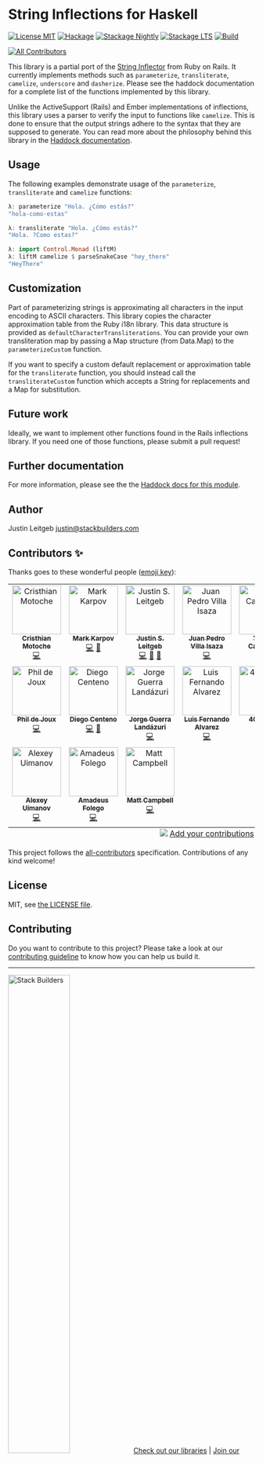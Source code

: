 # String Inflections for Haskell

[![License MIT](https://img.shields.io/badge/license-MIT-brightgreen.svg)](http://opensource.org/licenses/MIT)
[![Hackage](https://img.shields.io/hackage/v/inflections.svg)](http://hackage.haskell.org/package/inflections)
[![Stackage Nightly](http://stackage.org/package/inflections/badge/nightly)](http://stackage.org/nightly/package/inflections)
[![Stackage LTS](http://stackage.org/package/inflections/badge/lts)](http://stackage.org/lts/package/inflections)
[![Build](https://github.com/stackbuilders/inflections-hs/actions/workflows/build.yml/badge.svg)](https://github.com/stackbuilders/inflections-hs/actions/workflows/build.yml)

<!-- ALL-CONTRIBUTORS-BADGE:START - Do not remove or modify this section -->
[![All Contributors](https://img.shields.io/badge/all_contributors-17-orange.svg?style=flat-square)](#contributors-)
<!-- ALL-CONTRIBUTORS-BADGE:END -->

This library is a partial port of the
[String Inflector](http://api.rubyonrails.org/classes/ActiveSupport/Inflector.html)
from Ruby on Rails. It currently implements methods such as `parameterize`,
`transliterate`, `camelize`, `underscore` and `dasherize`. Please see the
haddock documentation for a complete list of the functions implemented by this
library.

Unlike the ActiveSupport (Rails) and Ember implementations of inflections, this
library uses a parser to verify the input to functions like `camelize`. This is
done to ensure that the output strings adhere to the syntax that they are
supposed to generate. You can read more about the philosophy behind this library
in the
[Haddock documentation](http://hackage.haskell.org/package/inflections/docs/Text-Inflections.html).

## Usage

The following examples demonstrate usage of the `parameterize`, `transliterate`
and `camelize` functions:

```haskell
λ: parameterize "Hola. ¿Cómo estás?"
"hola-como-estas"

λ: transliterate "Hola. ¿Cómo estás?"
"Hola. ?Como estas?"

λ: import Control.Monad (liftM)
λ: liftM camelize $ parseSnakeCase "hey_there"
"HeyThere"
```

## Customization

Part of parameterizing strings is approximating all characters in the input
encoding to ASCII characters. This library copies the character approximation
table from the Ruby i18n library. This data structure is provided as
`defaultCharacterTransliterations`. You can provide your own transliteration map
by passing a Map structure (from Data.Map) to the `parameterizeCustom` function.

If you want to specify a custom default replacement or approximation table for
the `transliterate` function, you should instead call the `transliterateCustom`
function which accepts a String for replacements and a Map for substitution.

## Future work

Ideally, we want to implement other functions found in the Rails
inflections library. If you need one of those functions, please submit a pull request!

## Further documentation

For more information, please see the the
[Haddock docs for this module](http://hackage.haskell.org/package/inflections/docs/Text-Inflections.html).

## Author

Justin Leitgeb <justin@stackbuilders.com>

## Contributors ✨

Thanks goes to these wonderful people ([emoji key](https://allcontributors.org/docs/en/emoji-key)):

<!-- ALL-CONTRIBUTORS-LIST:START - Do not remove or modify this section -->
<!-- prettier-ignore-start -->
<!-- markdownlint-disable -->
<table>
  <tbody>
    <tr>
      <td align="center" valign="top" width="14.28%"><a href="https://cristhianmotoche.github.io/"><img src="https://avatars.githubusercontent.com/u/8370088?v=4?s=100" width="100px;" alt="Cristhian Motoche"/><br /><sub><b>Cristhian Motoche</b></sub></a><br /><a href="https://github.com/stackbuilders/inflections-hs/commits?author=CristhianMotoche" title="Code">💻</a></td>
      <td align="center" valign="top" width="14.28%"><a href="https://markkarpov.com/"><img src="https://avatars.githubusercontent.com/u/8165792?v=4?s=100" width="100px;" alt="Mark Karpov"/><br /><sub><b>Mark Karpov</b></sub></a><br /><a href="https://github.com/stackbuilders/inflections-hs/commits?author=mrkkrp" title="Code">💻</a> <a href="https://github.com/stackbuilders/inflections-hs/commits?author=mrkkrp" title="Documentation">📖</a></td>
      <td align="center" valign="top" width="14.28%"><a href="https://www.stackbuilders.com/news/author/justin-leitgeb"><img src="https://avatars.githubusercontent.com/u/9977?v=4?s=100" width="100px;" alt="Justin S. Leitgeb"/><br /><sub><b>Justin S. Leitgeb</b></sub></a><br /><a href="https://github.com/stackbuilders/inflections-hs/commits?author=jsl" title="Code">💻</a> <a href="https://github.com/stackbuilders/inflections-hs/commits?author=jsl" title="Documentation">📖</a> <a href="#ideas-jsl" title="Ideas, Planning, & Feedback">🤔</a></td>
      <td align="center" valign="top" width="14.28%"><a href="https://github.com/jpvillaisaza"><img src="https://avatars.githubusercontent.com/u/584947?v=4?s=100" width="100px;" alt="Juan Pedro Villa Isaza"/><br /><sub><b>Juan Pedro Villa Isaza</b></sub></a><br /><a href="https://github.com/stackbuilders/inflections-hs/commits?author=jpvillaisaza" title="Code">💻</a></td>
      <td align="center" valign="top" width="14.28%"><a href="https://caurea.org/"><img src="https://avatars.githubusercontent.com/u/34538?v=4?s=100" width="100px;" alt="Tomas Carnecky"/><br /><sub><b>Tomas Carnecky</b></sub></a><br /><a href="https://github.com/stackbuilders/inflections-hs/commits?author=wereHamster" title="Code">💻</a></td>
      <td align="center" valign="top" width="14.28%"><a href="https://github.com/nieled"><img src="https://avatars.githubusercontent.com/u/20074796?v=4?s=100" width="100px;" alt="Daniel Calle"/><br /><sub><b>Daniel Calle</b></sub></a><br /><a href="https://github.com/stackbuilders/inflections-hs/commits?author=nieled" title="Code">💻</a> <a href="https://github.com/stackbuilders/inflections-hs/commits?author=nieled" title="Documentation">📖</a></td>
      <td align="center" valign="top" width="14.28%"><a href="https://blog.rcook.org/"><img src="https://avatars.githubusercontent.com/u/425396?v=4?s=100" width="100px;" alt="Richard Cook"/><br /><sub><b>Richard Cook</b></sub></a><br /><a href="https://github.com/stackbuilders/inflections-hs/commits?author=rcook" title="Code">💻</a> <a href="https://github.com/stackbuilders/inflections-hs/commits?author=rcook" title="Documentation">📖</a></td>
    </tr>
    <tr>
      <td align="center" valign="top" width="14.28%"><a href="https://github.com/philderbeast"><img src="https://avatars.githubusercontent.com/u/633283?v=4?s=100" width="100px;" alt="Phil de Joux"/><br /><sub><b>Phil de Joux</b></sub></a><br /><a href="https://github.com/stackbuilders/inflections-hs/commits?author=philderbeast" title="Code">💻</a></td>
      <td align="center" valign="top" width="14.28%"><a href="https://github.com/Centeno448"><img src="https://avatars.githubusercontent.com/u/40647387?v=4?s=100" width="100px;" alt="Diego Centeno"/><br /><sub><b>Diego Centeno</b></sub></a><br /><a href="https://github.com/stackbuilders/inflections-hs/commits?author=Centeno448" title="Code">💻</a> <a href="https://github.com/stackbuilders/inflections-hs/commits?author=Centeno448" title="Documentation">📖</a></td>
      <td align="center" valign="top" width="14.28%"><a href="https://github.com/Jagl257"><img src="https://avatars.githubusercontent.com/u/27145248?v=4?s=100" width="100px;" alt="Jorge Guerra Landázuri"/><br /><sub><b>Jorge Guerra Landázuri</b></sub></a><br /><a href="https://github.com/stackbuilders/inflections-hs/commits?author=Jagl257" title="Code">💻</a></td>
      <td align="center" valign="top" width="14.28%"><a href="https://github.com/elcuy"><img src="https://avatars.githubusercontent.com/u/11718997?v=4?s=100" width="100px;" alt="Luis Fernando Alvarez"/><br /><sub><b>Luis Fernando Alvarez</b></sub></a><br /><a href="https://github.com/stackbuilders/inflections-hs/commits?author=elcuy" title="Code">💻</a></td>
      <td align="center" valign="top" width="14.28%"><a href="https://github.com/4000000"><img src="https://avatars.githubusercontent.com/u/43458756?v=4?s=100" width="100px;" alt="4000000"/><br /><sub><b>4000000</b></sub></a><br /><a href="https://github.com/stackbuilders/inflections-hs/commits?author=4000000" title="Code">💻</a></td>
      <td align="center" valign="top" width="14.28%"><a href="https://github.com/seuros"><img src="https://avatars.githubusercontent.com/u/2394703?v=4?s=100" width="100px;" alt="Abdelkader Boudih"/><br /><sub><b>Abdelkader Boudih</b></sub></a><br /><a href="https://github.com/stackbuilders/inflections-hs/commits?author=seuros" title="Documentation">📖</a></td>
      <td align="center" valign="top" width="14.28%"><a href="https://juancarlos.io/"><img src="https://avatars.githubusercontent.com/u/2164411?v=4?s=100" width="100px;" alt="Juan Paucar"/><br /><sub><b>Juan Paucar</b></sub></a><br /><a href="#infra-juanpaucar" title="Infrastructure (Hosting, Build-Tools, etc)">🚇</a></td>
    </tr>
    <tr>
      <td align="center" valign="top" width="14.28%"><a href="http://s9gf4ult.blogspot.com/"><img src="https://avatars.githubusercontent.com/u/105054?v=4?s=100" width="100px;" alt="Alexey Uimanov"/><br /><sub><b>Alexey Uimanov</b></sub></a><br /><a href="https://github.com/stackbuilders/inflections-hs/commits?author=s9gf4ult" title="Code">💻</a></td>
      <td align="center" valign="top" width="14.28%"><a href="https://github.com/badosu"><img src="https://avatars.githubusercontent.com/u/347552?v=4?s=100" width="100px;" alt="Amadeus Folego"/><br /><sub><b>Amadeus Folego</b></sub></a><br /><a href="https://github.com/stackbuilders/inflections-hs/commits?author=badosu" title="Code">💻</a></td>
      <td align="center" valign="top" width="14.28%"><a href="https://github.com/mecampbellsoup"><img src="https://avatars.githubusercontent.com/u/2043821?v=4?s=100" width="100px;" alt="Matt Campbell"/><br /><sub><b>Matt Campbell</b></sub></a><br /><a href="https://github.com/stackbuilders/inflections-hs/commits?author=mecampbellsoup" title="Code">💻</a></td>
    </tr>
  </tbody>
  <tfoot>
    <tr>
      <td align="center" size="13px" colspan="7">
        <img src="https://raw.githubusercontent.com/all-contributors/all-contributors-cli/1b8533af435da9854653492b1327a23a4dbd0a10/assets/logo-small.svg">
          <a href="https://all-contributors.js.org/docs/en/bot/usage">Add your contributions</a>
        </img>
      </td>
    </tr>
  </tfoot>
</table>

<!-- markdownlint-restore -->
<!-- prettier-ignore-end -->

<!-- ALL-CONTRIBUTORS-LIST:END -->

This project follows the [all-contributors](https://github.com/all-contributors/all-contributors) specification. Contributions of any kind welcome!

## License

MIT, see [the LICENSE file](LICENSE).

## Contributing

Do you want to contribute to this project? Please take a look at our [contributing guideline](/docs/CONTRIBUTING.md) to know how you can help us build it.

---
<img src="https://cdn.stackbuilders.com/media/images/Sb-supports.original.png" alt="Stack Builders" width="50%"></img>
[Check out our libraries](https://github.com/stackbuilders/) | [Join our team](https://www.stackbuilders.com/join-us/)
